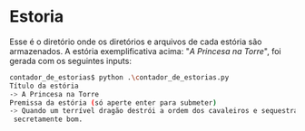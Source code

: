 # Estoria

Esse é o diretório onde os diretórios e arquivos de cada estória são armazenados. A estória exemplificativa acima: "*A Princesa na Torre*", foi gerada com os seguintes inputs:

```bash
contador_de_estorias$ python .\contador_de_estorias.py
Título da estória
-> A Princesa na Torre
Premissa da estória (só aperte enter para submeter)
-> Quando um terrível dragão destrói a ordem dos cavaleiros e sequestra a princesa, um cavalheiro sem opções une forças a um hábil ladrão, uma bruxa ardilosa e um orc truculento para salvar o dia antes que os inimigos do reino destruam o mundo como eles o conhecem. PS: inclua um plot twist em que o dragão é
 secretamente bom.
```
